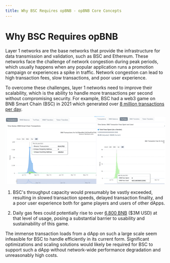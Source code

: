 ```yaml
---
title: Why BSC Requires opBNB - opBNB Core Concepts
---
```

# Why BSC Requires opBNB

Layer 1 networks are the base networks that provide the infrastructure for data transmission and validation, such as BSC and Ethereum. These networks face the challenge of network congestion during peak periods, which usually happens when any popular application runs a promotion campaign or experiences a spike in traffic. Network congestion can lead to high transaction fees, slow transactions, and poor user experience.

To overcome these challenges, layer 1 networks need to improve their scalability, which is the ability to handle more transactions per second without compromising security. For example, BSC had a web3 game on BNB Smart Chain (BSC) in 2021 which generated over [8 million transactions per day](https://bscscan.com/address/0x39bea96e13453ed52a734b6aceed4c41f57b2271?ref=binance.ghost.io#analytics).

![tx-stats](../img/why-opbnb-tx-stats.png)

1. BSC's throughput capacity would presumably be vastly exceeded, resulting in slowed transaction speeds, delayed transaction finality, and a poor user experience both for game players and users of other dApps.

2. Daily gas fees could potentially rise to over [6,800 BNB](https://bscscan.com/address/0x39bea96e13453ed52a734b6aceed4c41f57b2271?ref=binance.ghost.io#analytics) ($3M USD) at that level of usage, posing a substantial barrier to usability and sustainability of this game.

The immense transaction loads from a dApp on such a large scale seem infeasible for BSC to handle efficiently in its current form. Significant optimizations and scaling solutions would likely be required for BSC to support such a dApp without network-wide performance degradation and unreasonably high costs.
